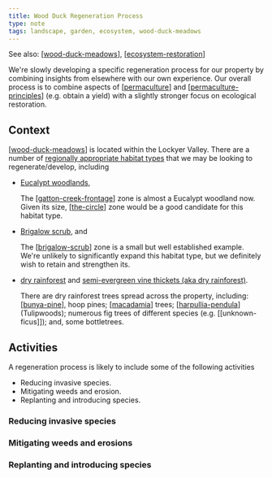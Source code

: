 ```yaml
---
title: Wood Duck Regeneration Process
type: note
tags: landscape, garden, ecosystem, wood-duck-meadows
---
```


See also: [[wood-duck-meadows]], [[ecosystem-restoration]]

We're slowly developing a specific regeneration process for our property by combining insights from elsewhere with our own experience. Our overall process is to combine aspects of [[permaculture]] and [[permaculture-principles]] (e.g. obtain a yield) with a slightly stronger focus on ecological restoration.

## Context

[[wood-duck-meadows]] is located within the Lockyer Valley. There are a number of [regionally appropriate habitat types](https://www.qld.gov.au/environment/plants-animals/habitats/habitat) that we may be looking to regenerate/develop, including

- [Eucalypt woodlands](https://www.qld.gov.au/environment/plants-animals/habitats/habitat/eucalypt-woodlands), 

    The [[gatton-creek-frontage]] zone is almost a Eucalypt woodland now. Given its size, [[the-circle]] zone would be a good candidate for this habitat type. 

- [Brigalow scrub](https://www.qld.gov.au/environment/plants-animals/habitats/habitat/brigalow), and 

    The [[brigalow-scrub]] zone is a small but well established example. We're unlikely to significantly expand this habitat type, but we definitely wish to retain and strengthen its.

- [dry rainforest](https://www.qld.gov.au/environment/plants-animals/habitats/habitat/dry-rainforest) and [semi-evergreen vine thickets (aka dry rainforest)](https://apps.des.qld.gov.au/regional-ecosystems/details/?re=12.8.21).

    There are dry rainforest trees spread across the property, including: [[bunya-pine]], hoop pines; [[macadamia]] trees; [[harpullia-pendula]] (Tulipwoods); numerous fig trees of different species (e.g. [[unknown-ficus]]); and, some bottletrees.

## Activities

A regeneration process is likely to include some of the following activities

- Reducing invasive species.
- Mitigating weeds and erosion.
- Replanting and introducing species.

### Reducing invasive species

### Mitigating weeds and erosions

### Replanting and introducing species

[//begin]: # "Autogenerated link references for markdown compatibility"
[wood-duck-meadows]: wood-duck-meadows "Wood duck meadows"
[ecosystem-restoration]: ecosystem-restoration "Ecosystem restoration (aka bush regneration)"
[permaculture]: permaculture "Permaculture"
[permaculture-principles]: permaculture-principles "Permaculture Principles"
[gatton-creek-frontage]: gatton-creek-frontage "Gatton creek frontage"
[the-circle]: the-circle "The Circle"
[brigalow-scrub]: brigalow-scrub "Brigalow scrub"
[bunya-pine]: plants/bunya-pine "Bunya Pine"
[macadamia]: plants/macadamia "Macadamia"
[harpullia-pendula]: plants/harpullia-pendula "Harpullia Pendula (Moreton Bay Tulipwood)"
[//end]: # "Autogenerated link references"